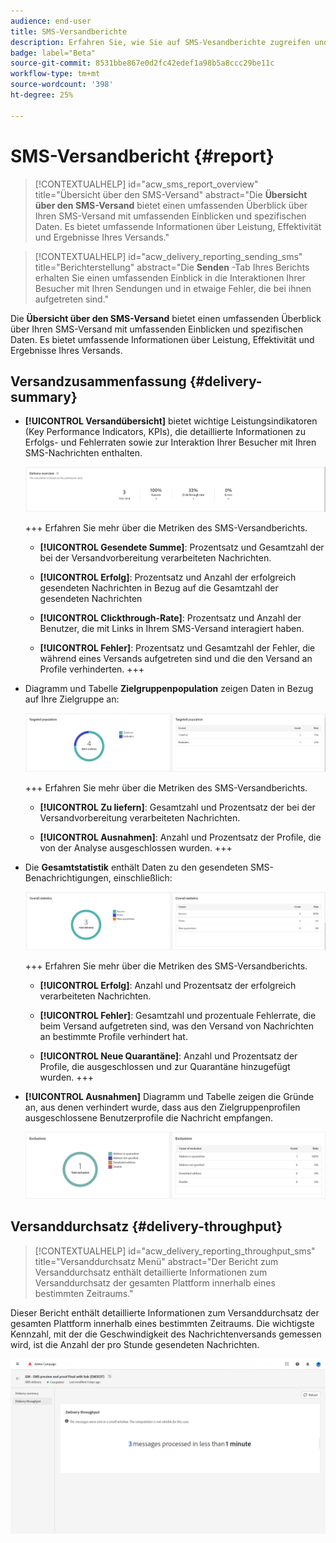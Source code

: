 ```yaml
---
audience: end-user
title: SMS-Versandberichte
description: Erfahren Sie, wie Sie auf SMS-Vesandberichte zugreifen und diese verwenden können
badge: label="Beta"
source-git-commit: 8531bbe867e0d2fc42edef1a98b5a8ccc29be11c
workflow-type: tm+mt
source-wordcount: '398'
ht-degree: 25%

---
```


# SMS-Versandbericht {#report}

>[!CONTEXTUALHELP]
>id="acw_sms_report_overview"
>title="Übersicht über den SMS-Versand"
>abstract="Die **Übersicht über den SMS-Versand** bietet einen umfassenden Überblick über Ihren SMS-Versand mit umfassenden Einblicken und spezifischen Daten. Es bietet umfassende Informationen über Leistung, Effektivität und Ergebnisse Ihres Versands."

>[!CONTEXTUALHELP]
>id="acw_delivery_reporting_sending_sms"
>title="Berichterstellung"
>abstract="Die **Senden** -Tab Ihres Berichts erhalten Sie einen umfassenden Einblick in die Interaktionen Ihrer Besucher mit Ihren Sendungen und in etwaige Fehler, die bei ihnen aufgetreten sind."

Die **Übersicht über den SMS-Versand** bietet einen umfassenden Überblick über Ihren SMS-Versand mit umfassenden Einblicken und spezifischen Daten. Es bietet umfassende Informationen über Leistung, Effektivität und Ergebnisse Ihres Versands.

## Versandzusammenfassung {#delivery-summary}

* **[!UICONTROL Versandübersicht]** bietet wichtige Leistungsindikatoren (Key Performance Indicators, KPIs), die detaillierte Informationen zu Erfolgs- und Fehlerraten sowie zur Interaktion Ihrer Besucher mit Ihren SMS-Nachrichten enthalten.

  ![](assets/reporting_sms_3.png)

  +++ Erfahren Sie mehr über die Metriken des SMS-Versandberichts.

   * **[!UICONTROL Gesendete Summe]**: Prozentsatz und Gesamtzahl der bei der Versandvorbereitung verarbeiteten Nachrichten.

   * **[!UICONTROL Erfolg]**: Prozentsatz und Anzahl der erfolgreich gesendeten Nachrichten in Bezug auf die Gesamtzahl der gesendeten Nachrichten

   * **[!UICONTROL Clickthrough-Rate]**: Prozentsatz und Anzahl der Benutzer, die mit Links in Ihrem SMS-Versand interagiert haben.

   * **[!UICONTROL Fehler]**: Prozentsatz und Gesamtzahl der Fehler, die während eines Versands aufgetreten sind und die den Versand an Profile verhinderten.
+++

* Diagramm und Tabelle **Zielgruppenpopulation** zeigen Daten in Bezug auf Ihre Zielgruppe an:

  ![](assets/reporting_sms_4.png)

  +++ Erfahren Sie mehr über die Metriken des SMS-Versandberichts.

   * **[!UICONTROL Zu liefern]**: Gesamtzahl und Prozentsatz der bei der Versandvorbereitung verarbeiteten Nachrichten.

   * **[!UICONTROL Ausnahmen]**: Anzahl und Prozentsatz der Profile, die von der Analyse ausgeschlossen wurden.
+++


* Die **Gesamtstatistik** enthält Daten zu den gesendeten SMS-Benachrichtigungen, einschließlich:

  ![](assets/reporting_sms_5.png)

  +++ Erfahren Sie mehr über die Metriken des SMS-Versandberichts.

   * **[!UICONTROL Erfolg]**: Anzahl und Prozentsatz der erfolgreich verarbeiteten Nachrichten.

   * **[!UICONTROL Fehler]**: Gesamtzahl und prozentuale Fehlerrate, die beim Versand aufgetreten sind, was den Versand von Nachrichten an bestimmte Profile verhindert hat.

   * **[!UICONTROL Neue Quarantäne]**: Anzahl und Prozentsatz der Profile, die ausgeschlossen und zur Quarantäne hinzugefügt wurden.
+++

* **[!UICONTROL Ausnahmen]** Diagramm und Tabelle zeigen die Gründe an, aus denen verhindert wurde, dass aus den Zielgruppenprofilen ausgeschlossene Benutzerprofile die Nachricht empfangen.

  ![](assets/reporting_sms_6.png)

## Versanddurchsatz {#delivery-throughput}

>[!CONTEXTUALHELP]
>id="acw_delivery_reporting_throughput_sms"
>title="Versanddurchsatz Menü"
>abstract="Der Bericht zum Versanddurchsatz enthält detaillierte Informationen zum Versanddurchsatz der gesamten Plattform innerhalb eines bestimmten Zeitraums."

Dieser Bericht enthält detaillierte Informationen zum Versanddurchsatz der gesamten Plattform innerhalb eines bestimmten Zeitraums. Die wichtigste Kennzahl, mit der die Geschwindigkeit des Nachrichtenversands gemessen wird, ist die Anzahl der pro Stunde gesendeten Nachrichten.

![](assets/reporting_sms_2.png)

